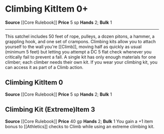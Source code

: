 ﻿---
ac: '26'
actions: null
alignment: null
base_item: null
bulk: null
burrow_speed: null
climb_speed: null
damage: null
deity: null
duration: null
element: null
favored_weapon: null
fly_speed: null
fortitude: '+21'
frequency: null
hands: null
hardness: '18'
hp: '90'
id: '14'
item_category: Siege Weapons
item_subcategory: null
land_speed: null
level: '11'
max_speed: null
name: Climbing Kit
onset: null
price: 22,800 gp
range: null
rarity: Uncommon
reflex: '+13'
requirement: null
resistance: null
saving_throw: null
school: null
size: Huge
source: '[[DATABASE/source/Core Rulebook|Core Rulebook]]'
spell: null
stage: null
subcategory: adventuringgear
swim_speed: null
trait:
- '[[DATABASE/trait/Mounted|Mounted]]'
- '[[DATABASE/trait/Uncommon|Uncommon]]'
trigger: null
type: Siege Weapon
usage: mounted (black powder)
weapon_category: null
weapon_group: null
weapon_type: null

---
# Climbing Kit<span class="item-type">Item 0+</span>

**Source** [[Core Rulebook]] 
**Price** 5 sp
**Hands** 2; **Bulk** 1

---
This satchel includes 50 feet of rope, pulleys, a dozen pitons, a hammer, a grappling hook, and one set of crampons. Climbing kits allow you to attach yourself to the wall you're [[Climb]], moving half as quickly as usual (minimum 5 feet) but letting you attempt a DC 5 flat check whenever you critically fail to prevent a fall. A single kit has only enough materials for one climber; each climber needs their own kit. If you wear your climbing kit, you can access it as part of a Climb action.

## Climbing Kit<span class="item-type">Item 0</span>

**Source** [[Core Rulebook]] 
**Price** 5 sp
**Hands** 2; **Bulk** 1

## Climbing Kit (Extreme)<span class="item-type">Item 3</span>

**Source** [[Core Rulebook]] 
**Price** 40 gp
**Hands** 2; **Bulk** 1
You gain a +1 item bonus to [[Athletics]] checks to Climb while using an extreme climbing kit.